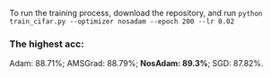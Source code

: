 
To run the training process, download the repository, and run
```python train_cifar.py --optimizer nosadam --epoch 200 --lr 0.02```

### The highest acc:
Adam: 88.71%;
AMSGrad: 88.79%;
__NosAdam: 89.3%__;
SGD: 87.82%.
